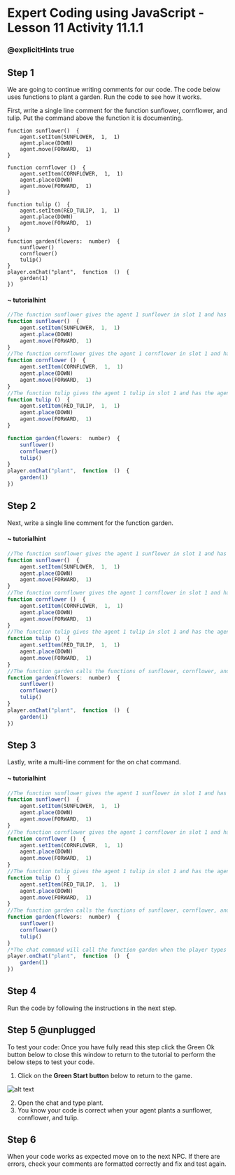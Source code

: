 # Expert Coding using JavaScript - Lesson 11 Activity 11.1.1
### @explicitHints true

## Step 1

We are going to continue writing comments for our code.  The code below uses functions to plant a garden.  Run the code to see how it works. 

First, write a single line comment for the function sunflower, cornflower, and tulip. Put the command above the function it is documenting. 

```template
function sunflower()  {
	agent.setItem(SUNFLOWER,  1,  1)
	agent.place(DOWN)	
	agent.move(FORWARD,  1)
}

function cornflower ()  {
	agent.setItem(CORNFLOWER,  1,  1)
	agent.place(DOWN)
	agent.move(FORWARD,  1)
}

function tulip ()  {
	agent.setItem(RED_TULIP,  1,  1)
	agent.place(DOWN)
	agent.move(FORWARD,  1)
}

function garden(flowers:  number)  {
	sunflower()
	cornflower()
	tulip()
}
player.onChat("plant",  function  ()  {
	garden(1)
})
```

#### ~ tutorialhint

```javascript
//The function sunflower gives the agent 1 sunflower in slot 1 and has the agent place it down and then move forward by 1. 
function sunflower()  {
	agent.setItem(SUNFLOWER,  1,  1)
	agent.place(DOWN)	
	agent.move(FORWARD,  1)
}
//The function cornflower gives the agent 1 cornflower in slot 1 and has the agent place it down and then move forward by 1. 
function cornflower ()  {
	agent.setItem(CORNFLOWER,  1,  1)
	agent.place(DOWN)
	agent.move(FORWARD,  1)
}
//The function tulip gives the agent 1 tulip in slot 1 and has the agent place it down and then move forward by 1. 
function tulip ()  {
	agent.setItem(RED_TULIP,  1,  1)
	agent.place(DOWN)
	agent.move(FORWARD,  1)
}

function garden(flowers:  number)  {
	sunflower()
	cornflower()
	tulip()
}
player.onChat("plant",  function  ()  {
	garden(1)
})
```

## Step 2

Next, write a single line comment for the function garden. 

#### ~ tutorialhint

```javascript
//The function sunflower gives the agent 1 sunflower in slot 1 and has the agent place it down and then move forward by 1. 
function sunflower()  {
	agent.setItem(SUNFLOWER,  1,  1)
	agent.place(DOWN)	
	agent.move(FORWARD,  1)
}
//The function cornflower gives the agent 1 cornflower in slot 1 and has the agent place it down and then move forward by 1. 
function cornflower ()  {
	agent.setItem(CORNFLOWER,  1,  1)
	agent.place(DOWN)
	agent.move(FORWARD,  1)
}
//The function tulip gives the agent 1 tulip in slot 1 and has the agent place it down and then move forward by 1. 
function tulip ()  {
	agent.setItem(RED_TULIP,  1,  1)
	agent.place(DOWN)
	agent.move(FORWARD,  1)
}
//The function garden calls the functions of sunflower, cornflower, and tulip. 
function garden(flowers:  number)  {
	sunflower()
	cornflower()
	tulip()
}
player.onChat("plant",  function  ()  {
	garden(1)
})
```

## Step 3

Lastly, write a multi-line comment for the on chat command.  

#### ~ tutorialhint

```javascript
//The function sunflower gives the agent 1 sunflower in slot 1 and has the agent place it down and then move forward by 1. 
function sunflower()  {
	agent.setItem(SUNFLOWER,  1,  1)
	agent.place(DOWN)	
	agent.move(FORWARD,  1)
}
//The function cornflower gives the agent 1 cornflower in slot 1 and has the agent place it down and then move forward by 1. 
function cornflower ()  {
	agent.setItem(CORNFLOWER,  1,  1)
	agent.place(DOWN)
	agent.move(FORWARD,  1)
}
//The function tulip gives the agent 1 tulip in slot 1 and has the agent place it down and then move forward by 1. 
function tulip ()  {
	agent.setItem(RED_TULIP,  1,  1)
	agent.place(DOWN)
	agent.move(FORWARD,  1)
}
//The function garden calls the functions of sunflower, cornflower, and tulip. 
function garden(flowers:  number)  {
	sunflower()
	cornflower()
	tulip()
}
/*The chat command will call the function garden when the player types plant in the chat.  When the function garden is called, it calls the functions sunflower, cornflower, and tulip and has the agent plant all 3 flowers. */
player.onChat("plant",  function  ()  {
	garden(1)
})
```

## Step 4

Run the code by following the instructions in the next step.

## Step 5 @unplugged

To test your code:
Once you have fully read this step click the Green Ok button below to close this window to return to the tutorial to perform the below steps to test your code.

1. Click on the **Green Start button** below to return to the game.

  

![alt text](https://expertjs.codingcredentials.com/Lesson1/1.1/1.JPG?raw=true  "Start")

2. Open the chat and type plant.  
3. You know your code is correct when your agent plants a sunflower, cornflower, and tulip.  


## Step 6

When your code works as expected move on to the next NPC.
If there are errors, check your comments are formatted correctly and fix and test again.